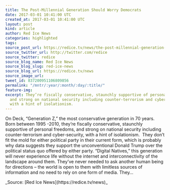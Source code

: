 ```yaml
---
title: The Post-Millennial Generation Should Worry Democrats
date: 2017-03-01 10:41:00 UTC
created_at: 2017-03-01 10:41:00 UTC
layout: post
kind: article
author: Red Ice News
categories: highlighted
tags: 
source_post_url: https://redice.tv/news/the-post-millennial-generation-should-worry-democrats
source_twitter_url: http://twitter.com/redice
source_twitter: redice
source_blog_name: Red Ice News
source_blog_slug: red-ice-news
source_blog_url: https://redice.tv/news
source_image_url: 
tweet_id: 837200951106809856
permalink: "/mntr/:year/:month/:day/:title/"
feature-img: 
excerpt: They’re fiscally conservative, staunchly supportive of personal freedoms,
  and strong on national security including counter-terrorism and cyber-security,
  with a hint of isolationism.
---
```

On Deck, “Generation Z,” the most conservative generation in 70 years.  Born between 1995 -2010, they’re fiscally conservative, staunchly supportive of personal freedoms, and strong on national security including counter-terrorism and cyber-security, with a hint of isolationism.  They don’t fit the mold for either political party in their current form, which is probably why data suggests they support the unconventional Donald Trump over the political status quo offered by either party. “Digital Natives,” this generation will never experience life without the internet and interconnectivity of the landscape around them. They’ve never needed to ask another human being for directions – the world is open to them with limitless sources of information and no need to rely on one form of media. They…

<div class="">_Source: [Red Ice News](https://redice.tv/news)_</div>